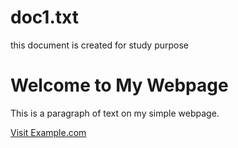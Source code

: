 # doc1.txt
this document is created for study purpose
<!DOCTYPE html>
<html lang="en">
<head>
    <meta charset="UTF-8">
    <meta name="viewport" content="width=device-width, initial-scale=1.0">
    <title>My Simple Webpage</title>
</head>
<body>
    <h1>Welcome to My Webpage</h1>
    <p>This is a paragraph of text on my simple webpage.</p>
    <a href="https://www.example.com">Visit Example.com</a>
</body>
</html>
